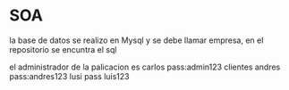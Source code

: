# SOA
la base de datos se realizo en Mysql y se debe llamar empresa, en el repositorio se encuntra el sql 



el administrador de la palicacion es carlos pass:admin123
clientes andres pass:andres123
         lusi pass luis123 
